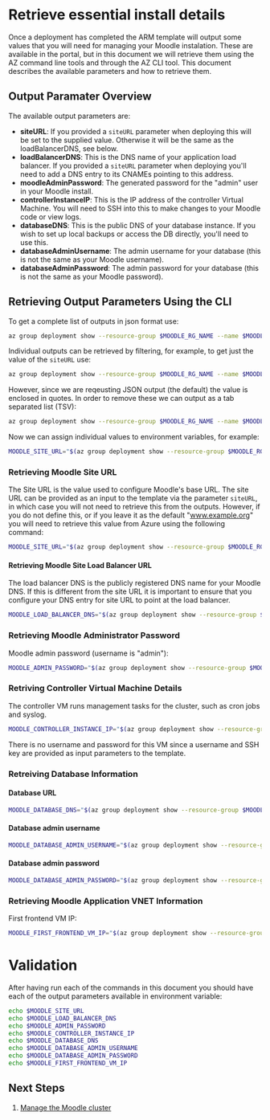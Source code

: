 # Retrieve essential install details

Once a deployment has completed the ARM template will output some
values that you will need for managing your Moodle instalation. These
are available in the portal, but in this document we will retrieve
them using the AZ command line tools and through the AZ CLI tool. This
document describes the available parameters and how to retrieve them.

## Output Paramater Overview

The available output parameters are:

  - **siteURL**: If you provided a `siteURL` parameter when deploying this
    will be set to the supplied value. Otherwise it will be the same as
    the loadBalancerDNS, see below.
  - **loadBalancerDNS**: This is the DNS name of your application load
    balancer. If you provided a `siteURL` parameter when deploying
    you'll need to add a DNS entry to its CNAMEs pointing to this address.
  - **moodleAdminPassword**: The generated password for the "admin" user
    in your Moodle install.
  - **controllerInstanceIP**: This is the IP address of the controller
    Virtual Machine. You will need to SSH into this to make changes to
    your Moodle code or view logs.
  - **databaseDNS**: This is the public DNS of your database instance. If
    you wish to set up local backups or access the DB directly, you'll
    need to use this.
  - **databaseAdminUsername**: The admin username for your database
    (this is not the same as your Moodle username).
  - **databaseAdminPassword**: The admin password for your
    database (this is not the same as your Moodle password).

## Retrieving Output Parameters Using the CLI

To get a complete list of outputs in json format use:

```bash
az group deployment show --resource-group $MOODLE_RG_NAME --name $MOODLE_DEPLOYMENT_NAME --out json --query *.outputs
```

Individual outputs can be retrieved by filtering, for example, to get
just the value of the `siteURL` use:

``` bash
az group deployment show --resource-group $MOODLE_RG_NAME --name $MOODLE_DEPLOYMENT_NAME --out json --query *.outputs.siteURL.value
```

However, since we are reqeusting JSON output (the default) the value
is enclosed in quotes. In order to remove these we can output as a tab
separated list (TSV):

``` bash
az group deployment show --resource-group $MOODLE_RG_NAME --name $MOODLE_DEPLOYMENT_NAME --out tsv --query *.outputs.siteURL
```

Now we can assign individual values to environment variables, for example:

``` bash
MOODLE_SITE_URL="$(az group deployment show --resource-group $MOODLE_RG_NAME --name $MOODLE_DEPLOYMENT_NAME --out tsv --query *.outputs.siteURL.value)"
```

### Retrieving Moodle Site URL

The Site URL is the value used to configure Moodle's base URL. The
site URL can be provided as an input to the template via the parameter
`siteURL`, in which case you will not need to retrieve this from the
outputs. However, if you do not define this, or if you leave it as the
default "www.example.org" you will need to retrieve this value from
Azure using the following command:

```bash
MOODLE_SITE_URL="$(az group deployment show --resource-group $MOODLE_RG_NAME --name $MOODLE_DEPLOYMENT_NAME --out tsv --query *.outputs.siteURL.value)"
```

#### Retrieving Moodle Site Load Balancer URL

The load balancer DNS is the publicly registered DNS name for your
Moodle DNS. If this is different from the site URL it is important to
ensure that you configure your DNS entry for site URL to point at the
load balancer.

```bash
MOODLE_LOAD_BALANCER_DNS="$(az group deployment show --resource-group $MOODLE_RG_NAME --name $MOODLE_DEPLOYMENT_NAME --out tsv --query *.outputs.loadBalancerDNS.value)"
```

### Retrieving Moodle Administrator Password

Moodle admin password (username is "admin"):

```bash
MOODLE_ADMIN_PASSWORD="$(az group deployment show --resource-group $MOODLE_RG_NAME --name $MOODLE_DEPLOYMENT_NAME --out tsv --query *.outputs.moodleAdminPassword.value)"
```

### Retriving Controller Virtual Machine Details

The controller VM runs management tasks for the cluster, such as cron jobs and syslog.

```bash
MOODLE_CONTROLLER_INSTANCE_IP="$(az group deployment show --resource-group $MOODLE_RG_NAME --name $MOODLE_DEPLOYMENT_NAME --out tsv --query *.outputs.controllerInstanceIP.value)"
```

There is no username and password for this VM since a username and SSH
key are provided as input parameters to the template.

### Retreiving Database Information

#### Database URL

``` bash
MOODLE_DATABASE_DNS="$(az group deployment show --resource-group $MOODLE_RG_NAME --name $MOODLE_DEPLOYMENT_NAME --out tsv --query *.outputs.databaseDNS.value)"
```
#### Database admin username

``` bash
MOODLE_DATABASE_ADMIN_USERNAME="$(az group deployment show --resource-group $MOODLE_RG_NAME --name $MOODLE_DEPLOYMENT_NAME --out tsv --query *.outputs.databaseAdminUsername.value)"
```

#### Database admin password

``` bash
MOODLE_DATABASE_ADMIN_PASSWORD="$(az group deployment show --resource-group $MOODLE_RG_NAME --name $MOODLE_DEPLOYMENT_NAME --out tsv --query *.outputs.databaseAdminPassword.value)"
```

### Retrieving Moodle Application VNET Information

First frontend VM IP:

``` bash
MOODLE_FIRST_FRONTEND_VM_IP="$(az group deployment show --resource-group $MOODLE_RG_NAME --name $MOODLE_DEPLOYMENT_NAME --out tsv --query *.outputs.firstFrontendVmIP.value)"
```

# Validation

After having run each of the commands in this document you should have
each of the output parameters available in environment variable:

``` bash
echo $MOODLE_SITE_URL
echo $MOODLE_LOAD_BALANCER_DNS
echo $MOODLE_ADMIN_PASSWORD
echo $MOODLE_CONTROLLER_INSTANCE_IP
echo $MOODLE_DATABASE_DNS
echo $MOODLE_DATABASE_ADMIN_USERNAME
echo $MOODLE_DATABASE_ADMIN_PASSWORD
echo $MOODLE_FIRST_FRONTEND_VM_IP
```

## Next Steps

  1. [Manage the Moodle cluster](./Manage.md)
